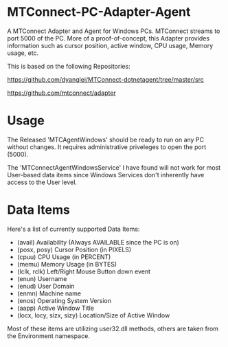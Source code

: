 # MTConnect-PC-Adapter-Agent
A MTConnect Adapter and Agent for Windows PCs. MTConnect streams to port 5000 of the PC. More of a proof-of-concept, this Adapter provides information such as cursor position, active window, CPU usage, Memory usage, etc.


This is based on the following Repositories:

https://github.com/dyanglei/MTConnect-dotnetagent/tree/master/src

https://github.com/mtconnect/adapter

# Usage
The Released 'MTCAgentWindows' should be ready to run on any PC without changes. It  requires administrative priveleges to open the port (5000).

The 'MTConnectAgentWindowsService' I have found will not work for most User-based data items since Windows Services don't inherently have access to the User level.

# Data Items
Here's a list of currently supported Data Items: 

 - (avail) Availability (Always AVAILABLE since the PC is on)
 - (posx, posy) Cursor Position (in PIXELS)
 - (cpuu) CPU Usage (in PERCENT)
 - (memu) Memory Usage (in BYTES)
 - (lclk, rclk) Left/Right Mouse Button down event
 - (enun) Username
 - (enud) User Domain
 - (enmn) Machine name
 - (enos) Operating System Version
 - (aapp) Active Window Title
 - (locx, locy, sizx, sizy) Location/Size of Active Window

Most of these items are utilizing user32.dll methods, others are taken from the Environment namespace.